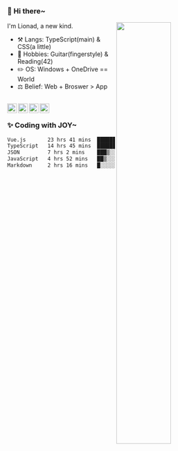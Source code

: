 ### 👋 Hi there~

[<img align="right" width="50%" src="https://github-readme-stats.vercel.app/api?username=Lionad-Morotar&show_icons=true">](https://metrics.lecoq.io/Lionad-Morotar?template=classic)

I'm Lionad, a new kind.

- ⚒️ Langs: TypeScript(main) & CSS(a little)
- 🎨 Hobbies: Guitar(fingerstyle) & Reading(42)
- ✏️ OS: Windows + OneDrive == World
- ⚖️ Belief: Web + Broswer > App

<br />

<a href="https://www.lionad.art">
  <img align="left" alt="lionad-art" width="22px" src="https://cdn.jsdelivr.net/npm/simple-icons@3.1.0/icons/wordpress.svg" />
</a>
<a href="#1806234223">
  <img align="left" alt="1806234223" width="22px" src="https://cdn.jsdelivr.net/npm/simple-icons@3.1.0/icons/tencentqq.svg" />
</a>
<a href="https://www.zhihu.com/people/Lionad">
  <img align="left" alt="132yse" width="22px" src="https://cdn.jsdelivr.net/npm/simple-icons@3.1.0/icons/zhihu.svg" />
</a>
<a href="https://github.com/Lionad-Morotar">
  <img align="left" alt="yisar" width="22px" src="https://cdn.jsdelivr.net/npm/simple-icons@3.1.0/icons/github.svg" />
</a>

<br />

### ✨ Coding with JOY~

<!--START_SECTION:waka-->

```txt
Vue.js       23 hrs 41 mins  ██████████▓░░░░░░░░░░░░░░   42.84 %
TypeScript   14 hrs 45 mins  ██████▓░░░░░░░░░░░░░░░░░░   26.70 %
JSON         7 hrs 2 mins    ███▒░░░░░░░░░░░░░░░░░░░░░   12.73 %
JavaScript   4 hrs 52 mins   ██▒░░░░░░░░░░░░░░░░░░░░░░   08.83 %
Markdown     2 hrs 16 mins   █░░░░░░░░░░░░░░░░░░░░░░░░   04.12 %
```

<!--END_SECTION:waka-->
